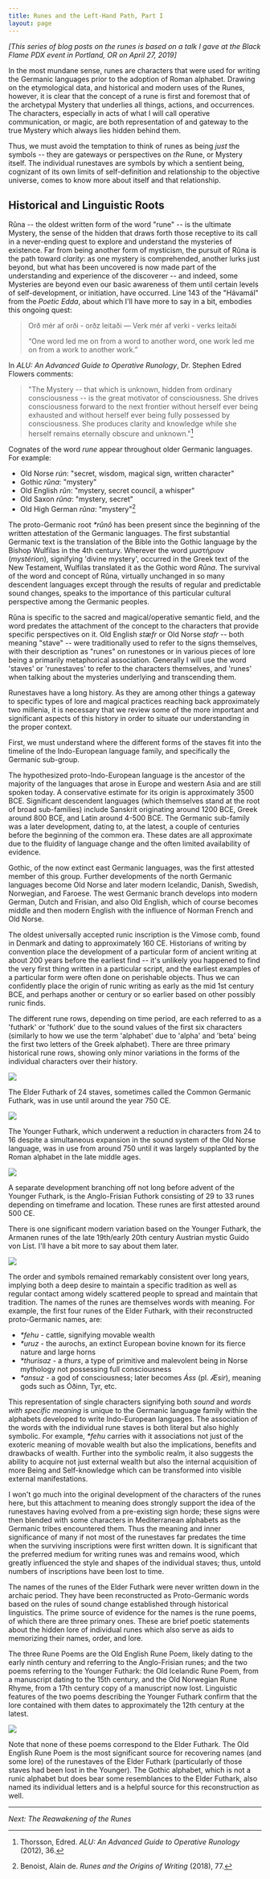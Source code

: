 ```yaml
---
title: Runes and the Left-Hand Path, Part I
layout: page
---
```


_[This series of blog posts on the runes is based on a talk I gave at the Black Flame PDX event in Portland, OR on April 27, 2019]_


In the most mundane sense, runes are characters that were used for writing the Germanic languages prior to the adoption of Roman alphabet. Drawing on the etymological data, and historical and modern uses of the Runes, however, it is clear that the concept of a rune is first and foremost that of the archetypal Mystery that underlies all things, actions, and occurrences. The characters, especially in acts of what I will call operative communication, or magic, are both representation of and gateway to the true Mystery which always lies hidden behind them.

Thus, we must avoid the temptation to think of runes as being _just_ the symbols -- they are gateways or perspectives on _the_ Rune, or Mystery itself. The individual runestaves are symbols by which a sentient being, cognizant of its own limits of self-definition and relationship to the objective universe, comes to know more about itself and that relationship.

## Historical and Linguistic Roots

Rûna -- the oldest written form of the word "rune" -- is the ultimate Mystery, the sense of the hidden that draws forth those receptive to its call in a never-ending quest to explore and understand the mysteries of existence. Far from being another form of mysticism, the pursuit of Rûna is the path toward _clarity_: as one mystery is comprehended, another lurks just beyond, but what has been uncovered is now made part of the understanding and experience of the discoverer -- and indeed, some Mysteries are beyond even our basic awareness of them until certain levels of self-development, or initiation, have occurred. Line 143 of the "Hávamál" from the _Poetic Edda_, about which I'll have more to say in a bit, embodies this ongoing quest: 

>    Orð mér af orði - orðz leitaði &mdash; Verk mér af verki - verks leitaði
>
>    “One word led me on from a word to another word, one work led me on from a work to another work.”

In _ALU: An Advanced Guide to Operative Runology_, Dr. Stephen Edred Flowers comments:

>"The Mystery -- that which is unknown, hidden from ordinary consciousness -- is the great motivator of consciousness. She drives consciousness forward to the next frontier without herself ever being exhausted and without herself ever being fully possessed by consciousness. She produces clarity and knowledge while she herself remains eternally obscure and unknown."[^edredalu1]


[^edredalu1]: Thorsson, Edred. _ALU: An Advanced Guide to Operative Runology_ (2012), 36.


Cognates of the word _rune_ appear throughout older Germanic languages. For example:

* Old Norse _rún_: "secret, wisdom, magical sign, written character"
* Gothic _rûna_: "mystery"
* Old English _rûn_: "mystery, secret council, a whisper"
* Old Saxon _rûna_: "mystery, secret"
* Old High German _rûna_: "mystery"[^debenoist1]

[^debenoist1]: Benoist, Alain de. _Runes and the Origins of Writing_ (2018), 77.

The proto-Germanic root _*rûnô_ has been present since the beginning of the written attestation of the Germanic languages. The first substantial Germanic text is the translation of the Bible into the Gothic language by the Bishop Wulfilas in the 4th century. Wherever the word μυστήριον (_mystérion_), signifying 'divine mystery', occurred in the Greek text of the New Testament, Wulfilas translated it as the Gothic word _Rûna_. The survival of the word and concept of Rûna, virtually unchanged in so many descendent languages except through the results of regular and predictable sound changes, speaks to the importance of this particular cultural perspective among the Germanic peoples. 

Rûna is specific to the sacred and magical/operative semantic field, and the word predates the attachment of the concept to the characters that provide specific perspectives on it. Old English _stæfr_ or Old Norse _stafr_ -- both meaning "stave" -- were traditionally used to refer to the signs themselves, with their description as "runes" on runestones or in various pieces of lore being a primarily metaphorical association. Generally I will use the word 'staves' or 'runestaves' to refer to the characters themselves, and 'runes' when talking about the mysteries underlying and transcending them.

Runestaves have a long history. As they are among other things a gateway to specific types of lore and magical practices reaching back approximately two millenia, it is necessary that we review some of the more important and significant aspects of this history in order to situate our understanding in the proper context.

First, we must understand where the different forms of the staves fit into the timeline of the Indo-European language family, and specifically the Germanic sub-group.

The hypothesized proto-Indo-European language is the ancestor of the majority of the languages that arose in Europe and western Asia and are still spoken today. A conservative estimate for its origin is approximately 3500 BCE. Significant descendent languages (which themselves stand at the root of broad sub-families) include Sanskrit originating around 1200 BCE, Greek around 800 BCE, and Latin around 4-500 BCE. The Germanic sub-family was a later development, dating to, at the latest, a couple of centuries before the beginning of the common era. These dates are all approximate due to the fluidity of language change and the often limited availability of evidence.

Gothic, of the now extinct east Germanic languages, was the first attested member of this group. Further developments of the north Germanic languages become Old Norse and later modern Icelandic, Danish, Swedish, Norwegian, and Faroese. The west Germanic branch develops into modern German, Dutch and Frisian, and also Old English, which of course becomes middle and then modern English with the influence of Norman French and Old Norse.

The oldest universally accepted runic inscription is the Vimose comb, found in Denmark and dating to approximately 160 CE. Historians of writing by convention place the development of a particular form of ancient writing at about 200 years before the earliest find -- it's unlikely you happened to find the very first thing written in a particular script, and the earliest examples of a particular form were often done on perishable objects.  Thus we can confidently place the origin of runic writing as early as the mid 1st century BCE, and perhaps another or century or so earlier based on other possibly runic finds.

The different rune rows, depending on time period, are each referred to as a 'futhark' or 'futhork' due to the sound values of the first six characters (similarly to how we use the term 'alphabet' due to 'alpha' and 'beta' being the first two letters of the Greek alphabet).  There are three primary historical rune rows, showing only minor variations in the forms of the individual characters over their history.

![](/assets/images/ElderFuthark.jpg)

The Elder Futhark of 24 staves, sometimes called the Common Germanic Futhark, was in use until around the year 750 CE. 

![](/assets/images/YoungerFuthark.jpg)

The Younger Futhark, which underwent a reduction in characters from 24 to 16 despite a simultaneous expansion in the sound system of the Old Norse language, was in use from around 750 until it was largely supplanted by the Roman alphabet in the late middle ages. 

![](/assets/images/AngloFrisian.png)

A separate development branching off not long before advent of the Younger Futhark, is the Anglo-Frisian Futhork consisting of 29 to 33 runes depending on timeframe and location. These runes are first attested around 500 CE.

There is one significant modern variation based on the Younger Futhark, the Armanen runes of the late 19th/early 20th century Austrian mystic Guido von List. I'll have a bit more to say about them later.

![](/assets/images/ArmanenRunes.png)

The order and symbols remained remarkably consistent over long years, implying both a deep desire to maintain a specific tradition as well as regular contact among widely scattered people to spread and maintain that tradition. The names of the runes are themselves words with meaning. For example, the first four runes of the Elder Futhark, with their reconstructed proto-Germanic names, are:

* _*fehu_ - cattle, signifying movable wealth
* _*uruz_ - the aurochs, an extinct European bovine known for its fierce nature and large horns
* _*thurisaz_ - a _thurs_, a type of primitive and malevolent being in Norse mythology not possessing full consciousness
* _*ansuz_ - a god of consciousness; later becomes _Áss_ (pl. _Æsir_), meaning gods such as Óðinn, Tyr, etc.

This representation of single characters signifying both *sound* and *words with specific meaning* is unique to the Germanic language family within the alphabets developed to write Indo-European languages. The association of the words with the individual rune staves is both literal but also highly symbolic. For example, _*fehu_ carries with it associations not just of the exoteric meaning of movable wealth but also the implications, benefits and drawbacks of wealth. Further into the symbolic realm, it also suggests the ability to acquire not just external wealth but also the internal acquisition of more Being and Self-knowledge which can be transformed into visible external manifestations.

I won't go much into the original development of the characters of the runes here, but this attachment to meaning does strongly support the idea of the runestaves having evolved from a pre-existing sign horde; these signs were then blended with some characters in Mediterranean alphabets as the Germanic tribes encountered them. Thus the meaning and inner significance of many if not most of the runestaves far predates the time when the surviving inscriptions were first written down. It is significant that the preferred medium for writing runes was and remains wood, which greatly influenced the style and shapes of the individual staves; thus, untold numbers of inscriptions have been lost to time.

The names of the runes of the Elder Futhark were never written down in the archaic period. They have been reconstructed as Proto-Germanic words based on the rules of sound change established through historical linguistics. The prime source of evidence for the names is the rune poems, of which there are three primary ones. These are brief poetic statements about the hidden lore of individual runes which also serve as aids to memorizing their names, order, and lore. 

The three Rune Poems are the Old English Rune Poem, likely dating to the early ninth century and referring to the Anglo-Frisian runes; and the two poems referring to the Younger Futhark: the Old Icelandic Rune Poem, from a manuscript dating to the 15th century, and the Old Norwegian Rune Rhyme, from a 17th century copy of a manuscript now lost. Linguistic features of the two poems describing the Younger Futhark confirm that the lore contained with them dates to approximately the 12th century at the latest.

![](/assets/images/RunePoems.jpg)

Note that none of these poems correspond to the Elder Futhark. The Old English Rune Poem is the most significant source for recovering names (and some lore) of the runestaves of the Elder Futhark (particularly of those staves had been lost in the Younger). The Gothic alphabet, which is not a runic alphabet but does bear some resemblances to the Elder Futhark, also named its individual letters and is a helpful source for this reconstruction as well.

----

_Next: The Reawakening of the Runes_

